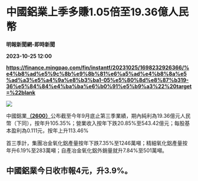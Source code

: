 # 中國鋁業上季多賺1.05倍至19.36億人民幣
**明報新聞網-即時新聞**

**2023-10-25 12:00**

**https://finance.mingpao.com/fin/instantf/20231025/1698232926366/%e4%b8%ad%e5%9c%8b%e9%8b%81%e6%a5%ad%e4%b8%8a%e5%ad%a3%e5%a4%9a%e8%b3%ba1-05%e5%80%8d%e8%87%b319-36%e5%84%84%e4%ba%ba%e6%b0%91%e5%b9%a3%22%20target=%22blank**

![](https://fs.mingpao.com/fin/20231025/s00010/017a6324f053a99df960c82fc21d9aea.jpg)

中國鋁業[**（2600）**](https://finance.mingpao.com/fin/instantf/20231025/1698232926366/stock1.php?code=2600)公布截至今年9月底止第三季業績，期內純利為19.36億元人民幣（下同），按年升105.35%；營業收入按年下跌20.85%至543.42億元；每股基本盈利為0.111元，按年上升113.46%

首三季計，集團冶金氧化鋁產量按年下跌7.35%至1246萬噸；精細氧化鋁產量按年升6.19%至283萬噸；自產冶金氧化鋁外銷量就升7.84%至501萬噸。

中國鋁業今日收市報4元，升3.9%。
------------------